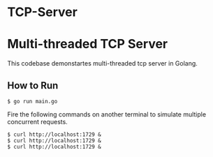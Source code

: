 # TCP-Server
Multi-threaded TCP Server
===

This codebase demonstartes multi-threaded tcp server in Golang.


## How to Run

```
$ go run main.go
```

Fire the following commands on another terminal to simulate
multiple concurrent requests.

```
$ curl http://localhost:1729 &
$ curl http://localhost:1729 &
$ curl http://localhost:1729 &
```